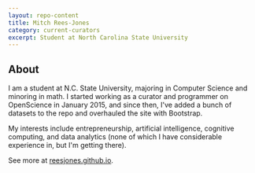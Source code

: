```yaml
---
layout: repo-content
title: Mitch Rees-Jones
category: current-curators
excerpt: Student at North Carolina State University
---
```



## About
I am a student at N.C. State University, majoring in Computer Science and minoring in 
math. I started working as a curator and programmer on OpenScience in January 2015, and since 
then, I've added a bunch of datasets to the repo and overhauled the site with Bootstrap.

My interests include entrepreneurship, artificial intelligence, cognitive computing, and data analytics
(none of which I have considerable experience in, but I'm getting there).

See more at [reesjones.github.io](http://reesjones.github.io).
